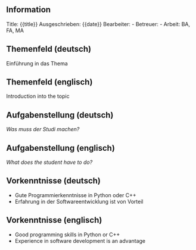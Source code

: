 ## Information
Title: {{title}}
Ausgeschrieben: {{date}}
Bearbeiter: -
Betreuer: -
Arbeit: BA, FA, MA

## Themenfeld (deutsch)
Einführung in das Thema

## Themenfeld (englisch)
Introduction into the topic

## Aufgabenstellung (deutsch)
_Was muss der Studi machen?_

## Aufgabenstellung (englisch)
_What does the student have to do?_

## Vorkenntnisse (deutsch)
- Gute Programmierkenntnisse in Python oder C++
- Erfahrung in der Softwareentwicklung ist von Vorteil
## Vorkenntnisse (englisch)
- Good programming skills in Python or C++
- Experience in software development is an advantage